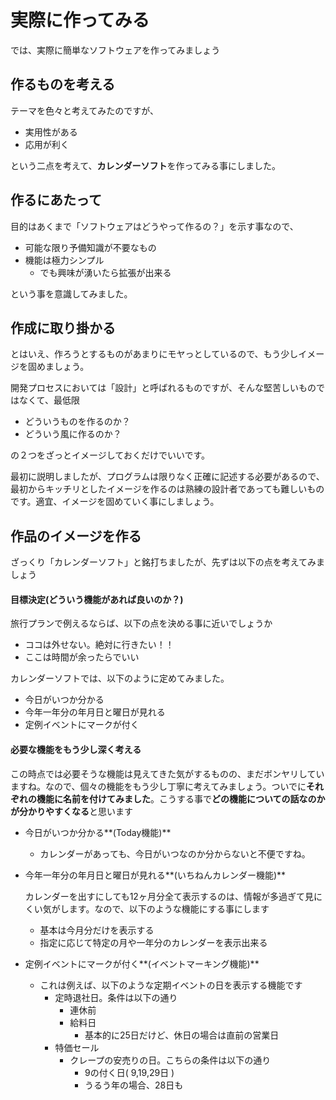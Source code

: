 # 実際に作ってみる

では、実際に簡単なソフトウェアを作ってみましょう

## 作るものを考える

テーマを色々と考えてみたのですが、

- 実用性がある
- 応用が利く

という二点を考えて、**カレンダーソフト**を作ってみる事にしました。

## 作るにあたって

目的はあくまで「ソフトウェアはどうやって作るの？」を示す事なので、

- 可能な限り予備知識が不要なもの
- 機能は極力シンプル
  - でも興味が湧いたら拡張が出来る

という事を意識してみました。

## 作成に取り掛かる

とはいえ、作ろうとするものがあまりにモヤっとしているので、もう少しイメージを固めましょう。

開発プロセスにおいては「設計」と呼ばれるものですが、そんな堅苦しいものではなくて、最低限

- どういうものを作るのか？
- どういう風に作るのか？

の２つをざっとイメージしておくだけでいいです。

最初に説明しましたが、プログラムは限りなく正確に記述する必要があるので、最初からキッチリとしたイメージを作るのは熟練の設計者であっても難しいものです。適宜、イメージを固めていく事にしましょう。

## 作品のイメージを作る

ざっくり「カレンダーソフト」と銘打ちましたが、先ずは以下の点を考えてみましょう

#### 目標決定(どういう機能があれば良いのか？)

旅行プランで例えるならば、以下の点を決める事に近いでしょうか

- ココは外せない。絶対に行きたい！！
- ここは時間が余ったらでいい

カレンダーソフトでは、以下のように定めてみました。

- 今日がいつか分かる
- 今年一年分の年月日と曜日が見れる
- 定例イベントにマークが付く

#### 必要な機能をもう少し深く考える

この時点では必要そうな機能は見えてきた気がするものの、まだボンヤリしていますね。なので、個々の機能をもう少し丁寧に考えてみましょう。ついでに**それぞれの機能に名前を付けてみました**。こうする事で**どの機能についての話なのかが分かりやすくなる**と思います

- 今日がいつか分かる**(Today機能)**

  - カレンダーがあっても、今日がいつなのか分からないと不便ですね。

- 今年一年分の年月日と曜日が見れる**(いちねんカレンダー機能)**

  カレンダーを出すにしても12ヶ月分全て表示するのは、情報が多過ぎて見にくい気がします。なので、以下のような機能にする事にします

  - 基本は今月分だけを表示する
  - 指定に応じて特定の月や一年分のカレンダーを表示出来る

- 定例イベントにマークが付く**(イベントマーキング機能)**

  - これは例えば、以下のような定期イベントの日を表示する機能です
    - 定時退社日。条件は以下の通り
      - 連休前
      - 給料日
        - 基本的に25日だけど、休日の場合は直前の営業日
    - 特価セール
      - クレープの安売りの日。こちらの条件は以下の通り
        - 9の付く日( 9,19,29日 )
        - うるう年の場合、28日も

